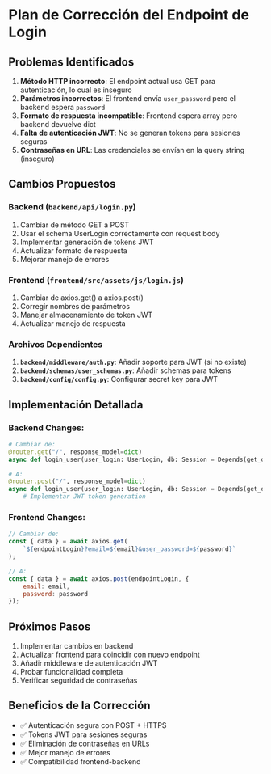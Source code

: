 # Plan de Corrección del Endpoint de Login

## Problemas Identificados

1. **Método HTTP incorrecto**: El endpoint actual usa GET para autenticación, lo cual es inseguro
2. **Parámetros incorrectos**: El frontend envía `user_password` pero el backend espera `password`
3. **Formato de respuesta incompatible**: Frontend espera array pero backend devuelve dict
4. **Falta de autenticación JWT**: No se generan tokens para sesiones seguras
5. **Contraseñas en URL**: Las credenciales se envían en la query string (inseguro)

## Cambios Propuestos

### Backend (`backend/api/login.py`)

1. Cambiar de método GET a POST
2. Usar el schema UserLogin correctamente con request body
3. Implementar generación de tokens JWT
4. Actualizar formato de respuesta
5. Mejorar manejo de errores

### Frontend (`frontend/src/assets/js/login.js`)

1. Cambiar de axios.get() a axios.post()
2. Corregir nombres de parámetros
3. Manejar almacenamiento de token JWT
4. Actualizar manejo de respuesta

### Archivos Dependientes

1. **`backend/middleware/auth.py`**: Añadir soporte para JWT (si no existe)
2. **`backend/schemas/user_schemas.py`**: Añadir schemas para tokens
3. **`backend/config/config.py`**: Configurar secret key para JWT

## Implementación Detallada

### Backend Changes:
```python
# Cambiar de:
@router.get("/", response_model=dict)
async def login_user(user_login: UserLogin, db: Session = Depends(get_db)):

# A:
@router.post("/", response_model=dict)
async def login_user(user_login: UserLogin, db: Session = Depends(get_db)):
    # Implementar JWT token generation
```

### Frontend Changes:
```javascript
// Cambiar de:
const { data } = await axios.get(
    `${endpointLogin}?email=${email}&user_password=${password}`
);

// A:
const { data } = await axios.post(endpointLogin, {
    email: email,
    password: password
});
```

## Próximos Pasos

1. Implementar cambios en backend
2. Actualizar frontend para coincidir con nuevo endpoint
3. Añadir middleware de autenticación JWT
4. Probar funcionalidad completa
5. Verificar seguridad de contraseñas

## Beneficios de la Corrección

- ✅ Autenticación segura con POST + HTTPS
- ✅ Tokens JWT para sesiones seguras
- ✅ Eliminación de contraseñas en URLs
- ✅ Mejor manejo de errores
- ✅ Compatibilidad frontend-backend
